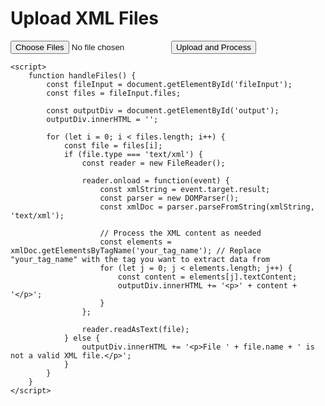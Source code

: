 <!DOCTYPE html>
<html>
<head>
    <title>Upload Multiple XML Files</title>
</head>
<body>
    <h1>Upload XML Files</h1>
    <input type="file" id="fileInput" multiple>
    <button onclick="handleFiles()">Upload and Process</button>
    <div id="output"></div>

    <script>
        function handleFiles() {
            const fileInput = document.getElementById('fileInput');
            const files = fileInput.files;

            const outputDiv = document.getElementById('output');
            outputDiv.innerHTML = '';

            for (let i = 0; i < files.length; i++) {
                const file = files[i];
                if (file.type === 'text/xml') {
                    const reader = new FileReader();

                    reader.onload = function(event) {
                        const xmlString = event.target.result;
                        const parser = new DOMParser();
                        const xmlDoc = parser.parseFromString(xmlString, 'text/xml');

                        // Process the XML content as needed
                        const elements = xmlDoc.getElementsByTagName('your_tag_name'); // Replace "your_tag_name" with the tag you want to extract data from
                        for (let j = 0; j < elements.length; j++) {
                            const content = elements[j].textContent;
                            outputDiv.innerHTML += '<p>' + content + '</p>';
                        }
                    };

                    reader.readAsText(file);
                } else {
                    outputDiv.innerHTML += '<p>File ' + file.name + ' is not a valid XML file.</p>';
                }
            }
        }
    </script>
</body>
</html>
